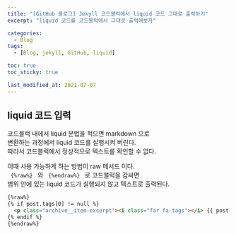 ```yaml
---
title: "[GitHub 블로그] Jekyll 코드블럭에서 liquid 코드 그대로 출력하기"
excerpt: "liquid 코드를 코드블럭에서 그대로 출력해보자"

categories:
  - Blog
tags:
  - [Blog, jekyll, GitHub, liquid]

toc: true
toc_sticky: true

last_modified_at: 2021-07-07
---
```


## liquid 코드 입력

코드블럭 내에서 liquid 문법을 적으면 markdown 으로   
변환하는 과정에서 liquid 코드를 실행시켜 버린다.   
따라서 코드블럭에서 정상적으로 텍스트를 확인할 수 없다.

이때 사용 가능하게 하는 방법이 raw 메서드 이다.   
<code class="language-plaintext highlighter-rouge"> {%raw%} </code> 와 <code class="language-plaintext highlighter-rouge"> {%endraw%} </code> 로 코드블럭을 감싸면   
범위 안에 있는 liquid 코드가 실행되지 않고 텍스트로 출력된다.

```html
{%raw%}
{% if post.tags[0] != null %}
  <p class="archive__item-excerpt"><i class="far fa-tags"></i> {{ post.tags }} </p>
{% endif %}
{%endraw%}
```